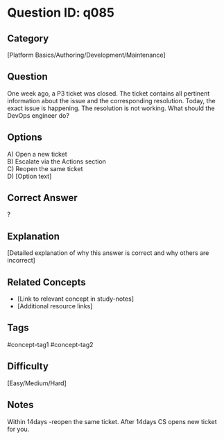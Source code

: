 # Question ID: q085

## Category
[Platform Basics/Authoring/Development/Maintenance]

## Question
One week ago, a P3 ticket was closed. The ticket contains all pertinent information about the issue and the corresponding resolution.
Today, the exact issue is happening. The resolution is not working.
What should the DevOps engineer do?

## Options
A) Open a new ticket <br /> 
B) Escalate via the Actions section <br /> 
C) Reopen the same ticket  <br /> 
D) [Option text]  <br /> 

## Correct Answer
?

## Explanation
[Detailed explanation of why this answer is correct and why others are incorrect]

## Related Concepts
- [Link to relevant concept in study-notes]
- [Additional resource links]

## Tags
#concept-tag1 #concept-tag2

## Difficulty
[Easy/Medium/Hard]

## Notes
Within 14days -reopen the same ticket. After 14days CS opens new ticket for you.